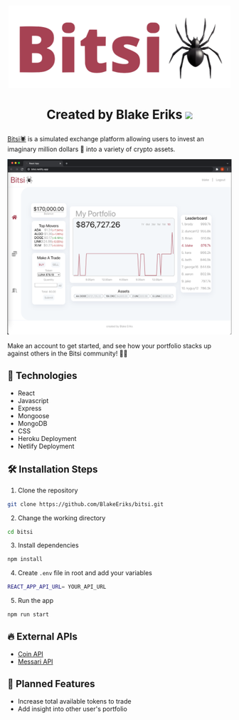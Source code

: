 <p style="text-align:center;">
  <img src="public/img/bitsi-logo.png" alt="logo" width="500">
</p>

<h1>
  <p align="center">
    Created by Blake Eriks 
    <a href="http://twitter.com/be_lockay">
      <img src="http://assets.stickpng.com/images/580b57fcd9996e24bc43c53e.png" style="height:30px;"> </img>
    </a>
  </p>
</h1>

[Bitsi🕷](https://bitsi.netlify.app/) is a simulated exchange platform allowing users to invest an imaginary million dollars 💸 into a variety of crypto assets.

![bitsi app](public/img/2022-01-13-16-08-43.png)

Make an account to get started, and see how your portfolio stacks up against others in the Bitsi community! 👯‍♂️

## 📡 Technologies

* React
* Javascript
* Express
* Mongoose
* MongoDB
* CSS
* Heroku Deployment
* Netlify Deployment

## 🛠️ Installation Steps

1. Clone the repository

```bash
git clone https://github.com/BlakeEriks/bitsi.git
```

2. Change the working directory

```bash
cd bitsi
```

3. Install dependencies

```bash
npm install
```

4. Create `.env` file in root and add your variables

```bash
REACT_APP_API_URL= YOUR_API_URL
```

5. Run the app

```bash
npm run start
```

## 🔥 External APIs

* [Coin API](https://www.coinapi.io/)
* [Messari API](https://messari.io/api)

## 📝 Planned Features

* Increase total available tokens to trade
* Add insight into other user's portfolio
